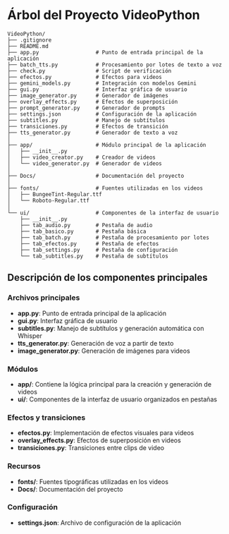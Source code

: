 # Árbol del Proyecto VideoPython

```
VideoPython/
├── .gitignore
├── README.md
├── app.py                  # Punto de entrada principal de la aplicación
├── batch_tts.py            # Procesamiento por lotes de texto a voz
├── check.py                # Script de verificación
├── efectos.py              # Efectos para videos
├── gemini_models.py        # Integración con modelos Gemini
├── gui.py                  # Interfaz gráfica de usuario
├── image_generator.py      # Generador de imágenes
├── overlay_effects.py      # Efectos de superposición
├── prompt_generator.py     # Generador de prompts
├── settings.json           # Configuración de la aplicación
├── subtitles.py            # Manejo de subtítulos
├── transiciones.py         # Efectos de transición
├── tts_generator.py        # Generador de texto a voz
│
├── app/                    # Módulo principal de la aplicación
│   ├── __init__.py
│   ├── video_creator.py    # Creador de videos
│   └── video_generator.py  # Generador de videos
│
├── Docs/                   # Documentación del proyecto
│
├── fonts/                  # Fuentes utilizadas en los videos
│   ├── BungeeTint-Regular.ttf
│   └── Roboto-Regular.ttf
│
└── ui/                     # Componentes de la interfaz de usuario
    ├── __init__.py
    ├── tab_audio.py        # Pestaña de audio
    ├── tab_basico.py       # Pestaña básica
    ├── tab_batch.py        # Pestaña de procesamiento por lotes
    ├── tab_efectos.py      # Pestaña de efectos
    ├── tab_settings.py     # Pestaña de configuración
    └── tab_subtitles.py    # Pestaña de subtítulos
```

## Descripción de los componentes principales

### Archivos principales
- **app.py**: Punto de entrada principal de la aplicación
- **gui.py**: Interfaz gráfica de usuario
- **subtitles.py**: Manejo de subtítulos y generación automática con Whisper
- **tts_generator.py**: Generación de voz a partir de texto
- **image_generator.py**: Generación de imágenes para videos

### Módulos
- **app/**: Contiene la lógica principal para la creación y generación de videos
- **ui/**: Componentes de la interfaz de usuario organizados en pestañas

### Efectos y transiciones
- **efectos.py**: Implementación de efectos visuales para videos
- **overlay_effects.py**: Efectos de superposición en videos
- **transiciones.py**: Transiciones entre clips de video

### Recursos
- **fonts/**: Fuentes tipográficas utilizadas en los videos
- **Docs/**: Documentación del proyecto

### Configuración
- **settings.json**: Archivo de configuración de la aplicación